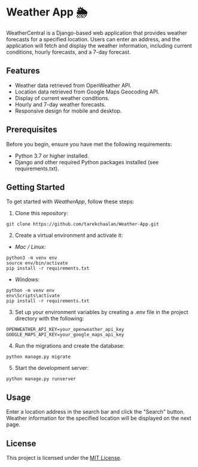 # Weather App 🌦️

WeatherCentral is a Django-based web application that provides weather forecasts for a specified location. Users can enter an address, and the application will fetch and display the weather information, including current conditions, hourly forecasts, and a 7-day forecast.

## Features

- Weather data retrieved from OpenWeather API.
- Location data retrieved from Google Maps Geocoding API.
- Display of current weather conditions.
- Hourly and 7-day weather forecasts.
- Responsive design for mobile and desktop.

## Prerequisites

Before you begin, ensure you have met the following requirements:

- Python 3.7 or higher installed.
- Django and other required Python packages installed (see requirements.txt).

## Getting Started

To get started with *WeatherApp*, follow these steps:

1. Clone this repository:

```
git clone https://github.com/tarekchaalan/Weather-App.git
```

2. Create a virtual environment and activate it:

- *Mac / Linux:*
```
python3 -m venv env
source env/bin/activate
pip install -r requirements.txt
```
- *Windows:*
```
python -m venv env
env\Scripts\activate
pip install -r requirements.txt
```

3. Set up your environment variables by creating a .env file in the project directory with the following:
```
OPENWEATHER_API_KEY=your_openweather_api_key
GOOGLE_MAPS_API_KEY=your_google_maps_api_key
```

4. Run the migrations and create the database:
```
python manage.py migrate
```

5. Start the development server:
```
python manage.py runserver
```

## Usage
Enter a location address in the search bar and click the "Search" button.<br>
Weather information for the specified location will be displayed on the next page.

## License
This project is licensed under the [MIT License](https://opensource.org/licenses/MIT/).   
